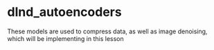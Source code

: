 # dlnd_autoencoders
These models are used to compress data, as well as image denoising, which will be implementing in this lesson
